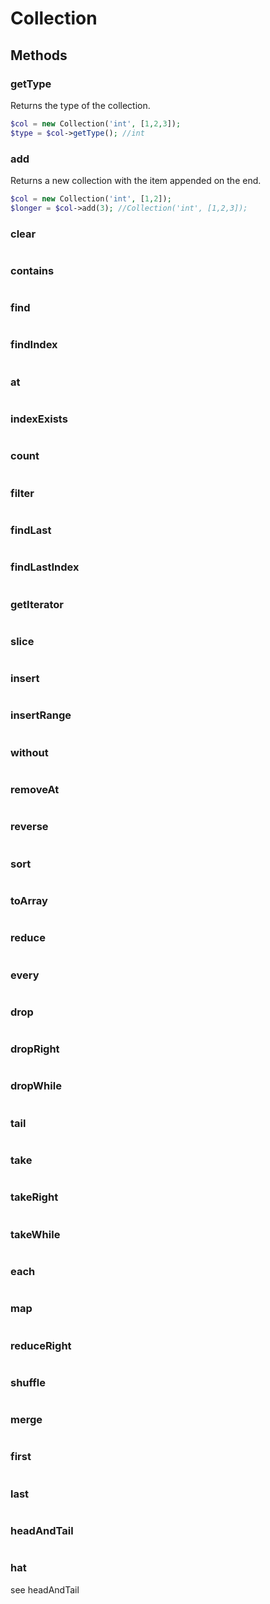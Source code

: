 # Collection

## Methods

  ### getType
  
  Returns the type of the collection.
  
  ```php
  $col = new Collection('int', [1,2,3]);
  $type = $col->getType(); //int
  ```

  ### add

  Returns a new collection with the item appended on the end.

  ```php
  $col = new Collection('int', [1,2]);
  $longer = $col->add(3); //Collection('int', [1,2,3]); 
  ```

  ### clear

  ```php

  ```

  ### contains

  ```php

  ```

  ### find

  ```php

  ```

  ### findIndex

  ```php

  ```

  ### at

  ```php

  ```

  ### indexExists

  ```php

  ```

  ### count

  ```php

  ```

  ### filter

  ```php

  ```

  ### findLast

  ```php

  ```

  ### findLastIndex

  ```php

  ```

  ### getIterator

  ```php

  ```

  ### slice

  ```php

  ```

  ### insert

  ```php

  ```

  ### insertRange

  ```php

  ```

  ### without

  ```php

  ```

  ### removeAt

  ```php

  ```

  ### reverse

  ```php

  ```

  ### sort

  ```php

  ```

  ### toArray

  ```php

  ```

  ### reduce

  ```php

  ```

  ### every

  ```php

  ```

  ### drop

  ```php

  ```

  ### dropRight

  ```php

  ```

  ### dropWhile

  ```php

  ```

  ### tail

  ```php

  ```

  ### take

  ```php

  ```

  ### takeRight

  ```php

  ```

  ### takeWhile

  ```php

  ```

  ### each

  ```php

  ```

  ### map

  ```php

  ```

  ### reduceRight

  ```php

  ```

  ### shuffle

  ```php

  ```

  ### merge

  ```php

  ```

  ### first

  ```php

  ```

  ### last

  ```php

  ```

  ### headAndTail
  
  ```php
  
  ```
  
  ### hat
  
  see headAndTail
